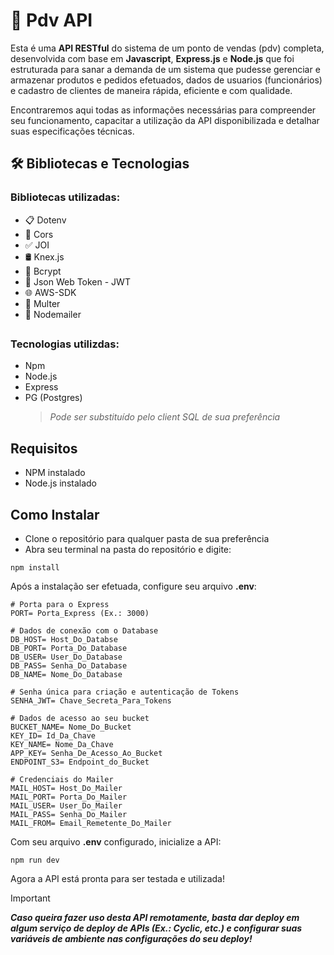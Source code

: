 # :fax: Pdv API

Esta é uma **API RESTful** do sistema de um ponto de vendas (pdv) completa, desenvolvida com base em **Javascript**, **Express.js** e **Node.js** que foi estruturada para sanar a demanda de um sistema que pudesse gerenciar e armazenar produtos e pedidos efetuados, dados de usuarios (funcionários) e cadastro de clientes de maneira rápida, eficiente e com qualidade.

Encontraremos aqui todas as informações necessárias para compreender seu funcionamento, capacitar a utilização da API disponibilizada e detalhar suas especificações técnicas.

## :hammer_and_wrench: Bibliotecas e Tecnologias

### Bibliotecas utilizadas:

- 📋 Dotenv  
- 📲 Cors
- ✅ JOI
- 🛢️ Knex.js    
- 🔐 Bcrypt 
- 🔑 Json Web Token - JWT 
- 🌐 AWS-SDK
- 📑 Multer
- 📧 Nodemailer
##
### Tecnologias utilizdas:

- Npm
- Node.js 
- Express
- PG (Postgres)
    > _Pode ser substituído pelo client SQL de sua preferência_
    
 
## Requisitos

- NPM instalado
- Node.js instalado

## Como Instalar
- Clone o repositório para qualquer pasta de sua preferência
- Abra seu terminal na pasta do repositório e digite:
```
npm install
```

Após a instalação ser efetuada, configure seu arquivo **.env**:

```env
# Porta para o Express
PORT= Porta_Express (Ex.: 3000)

# Dados de conexão com o Database
DB_HOST= Host_Do_Databse
DB_PORT= Porta_Do_Database
DB_USER= User_Do_Database
DB_PASS= Senha_Do_Database
DB_NAME= Nome_Do_Database

# Senha única para criação e autenticação de Tokens
SENHA_JWT= Chave_Secreta_Para_Tokens

# Dados de acesso ao seu bucket
BUCKET_NAME= Nome_Do_Bucket
KEY_ID= Id_Da_Chave
KEY_NAME= Nome_Da_Chave
APP_KEY= Senha_De_Acesso_Ao_Bucket
ENDPOINT_S3= Endpoint_do_Bucket

# Credenciais do Mailer
MAIL_HOST= Host_Do_Mailer
MAIL_PORT= Porta_Do_Mailer
MAIL_USER= User_Do_Mailer
MAIL_PASS= Senha_Do_Mailer
MAIL_FROM= Email_Remetente_Do_Mailer
```

Com seu arquivo **.env** configurado, inicialize a API:

```
npm run dev
```

Agora a API está pronta para ser testada e utilizada!

> [!IMPORTANT]
> ***Caso queira fazer uso desta API remotamente, basta dar deploy em algum serviço de deploy de APIs (Ex.: Cyclic, etc.) e configurar suas variáveis de ambiente nas configurações do seu deploy!***




  


  
